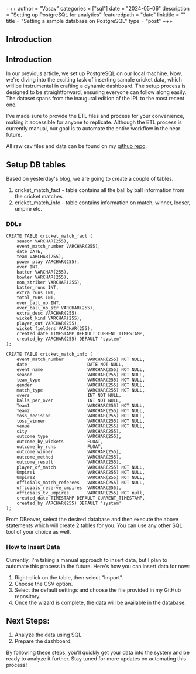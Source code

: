 
+++
author = "Vasav"
categories = ["sql"]
date = "2024-05-06"
description = "Setting up PostgreSQL for analytics"
featuredpath = "date"
linktitle = ""
title = "Setting a sample database on PostgreSQL"
type = "post"
+++

## Introduction
## Introduction

In our previous article, we set up PostgreSQL on our local machine. Now, we're diving into the exciting task of inserting sample cricket data, which will be instrumental in crafting a dynamic dashboard. The setup process is designed to be straightforward, ensuring everyone can follow along easily. The dataset spans from the inaugural edition of the IPL to the most recent one.

I've made sure to provide the ETL files and process for your convenience, making it accessible for anyone to replicate. Although the ETL process is currently manual, our goal is to automate the entire workflow in the near future.

All raw csv files and data can be found on my [github repo](https://github.com/vanandjiwala/python_notebooks/tree/main/duckdb). 

## Setup DB tables
Based on yesterday's blog, we are going to create a couple of tables. 
1. cricket_match_fact - table contains all the ball by ball information from the cricket matches
2. cricket_match_info - table contains information on match, winner, looser, umpire etc. 

### DDLs

```
CREATE TABLE cricket_match_fact (
    season VARCHAR(255),
    event_match_number VARCHAR(255),
    date DATE,
    team VARCHAR(255),
    power_play VARCHAR(255),
    over INT,
    batter VARCHAR(255),
    bowler VARCHAR(255),
    non_striker VARCHAR(255),
    batter_runs INT,
    extra_runs INT,
    total_runs INT,
    over_ball_no INT,
    over_ball_no_str VARCHAR(255),
    extra_desc VARCHAR(255),
    wicket_kind VARCHAR(255),
    player_out VARCHAR(255),
    wicket_fielders VARCHAR(255),
    created_date TIMESTAMP DEFAULT CURRENT_TIMESTAMP,
    created_by VARCHAR(255) DEFAULT 'system'
);
```

```
CREATE TABLE cricket_match_info (
    event_match_number         VARCHAR(255) NOT NULL,
    date                       DATE NOT NULL,
    event_name                 VARCHAR(255) NOT NULL,
    season                     VARCHAR(255) NOT NULL,
    team_type                  VARCHAR(255) NOT NULL,
    gender                     VARCHAR(255) NOT NULL,
    match_type                 VARCHAR(255) NOT NULL,
    overs                      INT NOT NULL,
    balls_per_over             INT NOT NULL,
    Team1                      VARCHAR(255) NOT NULL,
    Team2                      VARCHAR(255) NOT NULL,
    toss_decision              VARCHAR(255) NOT NULL,
    toss_winner                VARCHAR(255) NOT NULL,
    venue                      VARCHAR(255) NOT NULL,
    city                       VARCHAR(255),
    outcome_type               VARCHAR(255),
    outcome_by_wickets         FLOAT,
    outcome_by_runs            FLOAT,
    outcome_winner             VARCHAR(255),
    outcome_method             VARCHAR(255),
    outcome_result             VARCHAR(255),
    player_of_match            VARCHAR(255) NOT NULL,
    Umpire1                    VARCHAR(255) NOT NULL,
    Umpire2                    VARCHAR(255) NOT NULL,
    officials_match_referees   VARCHAR(255) NOT NULL,
    officials_reserve_umpires  VARCHAR(255),
    officials_tv_umpires       VARCHAR(255) NOT null,
    created_date TIMESTAMP DEFAULT CURRENT_TIMESTAMP,
    created_by VARCHAR(255) DEFAULT 'system'
);
```

From DBeaver, select the desired database and then execute the above statements which will create 2 tables for you. You can use any other SQL tool of your choice as well.


### How to Insert Data

Currently, I'm taking a manual approach to insert data, but I plan to automate this process in the future. Here's how you can insert data for now:

1. Right-click on the table, then select "Import".
2. Choose the CSV option.
3. Select the default settings and choose the file provided in my GitHub repository.
4. Once the wizard is complete, the data will be available in the database.

## Next Steps:

1. Analyze the data using SQL.
2. Prepare the dashboard.

By following these steps, you'll quickly get your data into the system and be ready to analyze it further. Stay tuned for more updates on automating this process!

